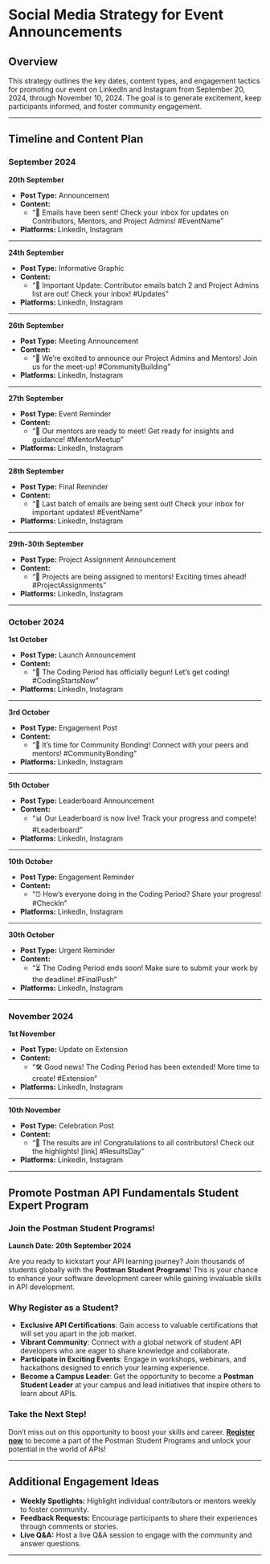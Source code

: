 # Social Media Strategy for Event Announcements

## Overview
This strategy outlines the key dates, content types, and engagement tactics for promoting our event on LinkedIn and Instagram from September 20, 2024, through November 10, 2024. The goal is to generate excitement, keep participants informed, and foster community engagement.

---

## Timeline and Content Plan

### September 2024

**20th September**
- **Post Type:** Announcement
- **Content:** 
  - “📩 Emails have been sent! Check your inbox for updates on Contributors, Mentors, and Project Admins! #EventName”
- **Platforms:** LinkedIn, Instagram

---

**24th September**
- **Post Type:** Informative Graphic
- **Content:** 
  - “🔔 Important Update: Contributor emails batch 2 and Project Admins list are out! Check your inbox! #Updates”
- **Platforms:** LinkedIn, Instagram

---

**26th September**
- **Post Type:** Meeting Announcement
- **Content:** 
  - “🤝 We’re excited to announce our Project Admins and Mentors! Join us for the meet-up! #CommunityBuilding”
- **Platforms:** LinkedIn, Instagram

---

**27th September**
- **Post Type:** Event Reminder
- **Content:** 
  - “🌟 Our mentors are ready to meet! Get ready for insights and guidance! #MentorMeetup”
- **Platforms:** LinkedIn, Instagram

---

**28th September**
- **Post Type:** Final Reminder
- **Content:** 
  - “🚨 Last batch of emails are being sent out! Check your inbox for important updates! #EventName”
- **Platforms:** LinkedIn, Instagram

---

**29th-30th September**
- **Post Type:** Project Assignment Announcement
- **Content:** 
  - “📝 Projects are being assigned to mentors! Exciting times ahead! #ProjectAssignments”
- **Platforms:** LinkedIn, Instagram

---

### October 2024

**1st October**
- **Post Type:** Launch Announcement
- **Content:** 
  - “🚀 The Coding Period has officially begun! Let’s get coding! #CodingStartsNow”
- **Platforms:** LinkedIn, Instagram

---

**3rd October**
- **Post Type:** Engagement Post
- **Content:** 
  - “🤝 It’s time for Community Bonding! Connect with your peers and mentors! #CommunityBonding”
- **Platforms:** LinkedIn, Instagram

---

**5th October**
- **Post Type:** Leaderboard Announcement
- **Content:** 
  - “📊 Our Leaderboard is now live! Track your progress and compete! #Leaderboard”
- **Platforms:** LinkedIn, Instagram

---

**10th October**
- **Post Type:** Engagement Reminder
- **Content:** 
  - “⏰ How’s everyone doing in the Coding Period? Share your progress! #CheckIn”
- **Platforms:** LinkedIn, Instagram

---

**30th October**
- **Post Type:** Urgent Reminder
- **Content:** 
  - “⏳ The Coding Period ends soon! Make sure to submit your work by the deadline! #FinalPush”
- **Platforms:** LinkedIn, Instagram

---

### November 2024

**1st November**
- **Post Type:** Update on Extension
- **Content:** 
  - “🛠️ Good news! The Coding Period has been extended! More time to create! #Extension”
- **Platforms:** LinkedIn, Instagram

---

**10th November**
- **Post Type:** Celebration Post
- **Content:** 
  - “🎉 The results are in! Congratulations to all contributors! Check out the highlights! [link] #ResultsDay”
- **Platforms:** LinkedIn, Instagram

---

## Promote Postman API Fundamentals Student Expert Program

### Join the Postman Student Programs!

**Launch Date:** **20th September 2024**

Are you ready to kickstart your API learning journey? Join thousands of students globally with the **Postman Student Programs**! This is your chance to enhance your software development career while gaining invaluable skills in API development.

### Why Register as a Student?

- **Exclusive API Certifications**: Gain access to valuable certifications that will set you apart in the job market.
- **Vibrant Community**: Connect with a global network of student API developers who are eager to share knowledge and collaborate.
- **Participate in Exciting Events**: Engage in workshops, webinars, and hackathons designed to enrich your learning experience.
- **Become a Campus Leader**: Get the opportunity to become a **Postman Student Leader** at your campus and lead initiatives that inspire others to learn about APIs.

### Take the Next Step!

Don’t miss out on this opportunity to boost your skills and career. **[Register now](#)** to become a part of the Postman Student Programs and unlock your potential in the world of APIs!

---

## Additional Engagement Ideas
- **Weekly Spotlights:** Highlight individual contributors or mentors weekly to foster community.
- **Feedback Requests:** Encourage participants to share their experiences through comments or stories.
- **Live Q&A:** Host a live Q&A session to engage with the community and answer questions.

---

